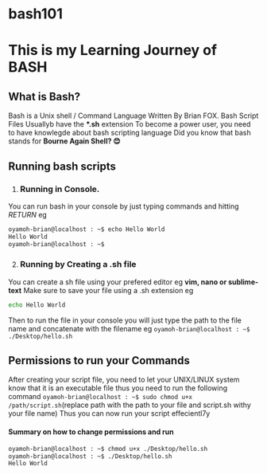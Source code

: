 # bash101
# This is my Learning Journey of BASH
## What is Bash?

Bash is a Unix shell / Command Language Written By Brian FOX. Bash Script Files Usuallyb have the <b>*.sh</b> extension
To become a power user, you need to have knowlegde about bash scripting language
Did you know that bash stands for <b>Bourne Again Shell? 😊</b> 
 ## Running bash scripts
 
1. ### Running in Console.
You can run bash in your console by just typing commands and hitting *RETURN* 
eg 
```bash
oyamoh-brian@localhost : ~$ echo Hello World
Hello World
oyamoh-brian@localhost : ~$
```
2. ### Running by Creating a .sh file
You can create a sh file using your prefered editor eg **vim, nano or sublime-text**
Make sure to save your file using a .sh extension
eg 
```bash
echo Hello World
```
Then to run the file in your console you will just type the path to the file name and concatenate with the filename
eg ```oyamoh-brian@localhost : ~$ ./Desktop/hello.sh```

## Permissions to run your Commands
After creating your script file, you need to let your UNIX/LINUX system know that it is an executable file
thus you need to run the following command
```oyamoh-brian@localhost : ~$ sudo chmod u+x /path/script.sh```(replace path with the path to your file and script.sh withy your file name)
Thus you can now run your script effecientl7y
#### Summary on how to change permissions and run
```bash
oyamoh-brian@localhost : ~$ chmod u+x ./Desktop/hello.sh
oyamoh-brian@localhost : ~$ ./Desktop/hello.sh
Hello World
```
